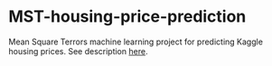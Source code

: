 # MST-housing-price-prediction
Mean Square Terrors machine learning project for predicting Kaggle housing prices.  See description [here](https://nycdatascience.com/blog/student-works/modeling-real-estate-market-values-in-ames-iowa/).
